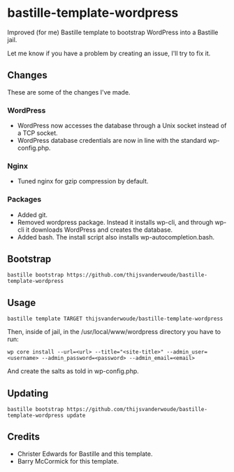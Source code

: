 # bastille-template-wordpress
Improved (for me) Bastille template to bootstrap WordPress into a Bastille jail.

Let me know if you have a problem by creating an issue, I'll try to fix it.

## Changes
These are some of the changes I've made.

### WordPress
- WordPress now accesses the database through a Unix socket instead of a TCP socket.
- WordPress database credentials are now in line with the standard wp-config.php.

### Nginx
- Tuned nginx for gzip compression by default.

### Packages
- Added git.
- Removed wordpress package. Instead it installs wp-cli, and through wp-cli it downloads WordPress and creates the database.
- Added bash. The install script also installs wp-autocompletion.bash.

## Bootstrap
```shell
bastille bootstrap https://github.com/thijsvanderwoude/bastille-template-wordpress
```

## Usage
```shell
bastille template TARGET thijsvanderwoude/bastille-template-wordpress
```
Then, inside of jail, in the /usr/local/www/wordpress directory you have to run:
```shell
wp core install --url=<url> --title="<site-title>" --admin_user=<username> --admin_password=<password> --admin_email=<email>
```

And create the salts as told in wp-config.php.

## Updating
```shell
bastille bootstrap https://github.com/thijsvanderwoude/bastille-template-wordpress update
```

## Credits
- Christer Edwards for Bastille and this template.
- Barry McCormick for this template.
